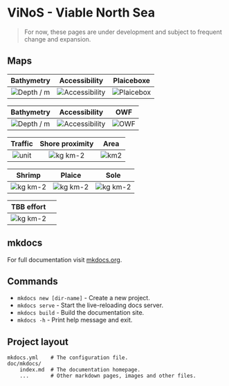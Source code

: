 <!--
SPDX-FileCopyrightText: 2023-2024 Helmholtz-Zentrum hereon GmbH
SPDX-License-Identifier: CC0-1.0
SPDX-FileContributor: Carsten Lemmen <carsten.lemmen@hereon.de>
-->

# ViNoS - Viable North Sea

> For now, these pages are under development and subject to frequent change and expansion.

## Maps

|              Bathymetry               |                Accessibility                 | Plaiceboxe                           |
| :-----------------------------------: | :------------------------------------------: | ------------------------------------ |
| ![Depth / m](./assets/bathymetry.png) | ![Accessibility](./assets/accessibility.png) | ![Plaicebox](./assets/plaicebox.png) |

|              Bathymetry               |                Accessibility                 | OWF                      |
| :-----------------------------------: | :------------------------------------------: | ------------------------ |
| ![Depth / m](./assets/bathymetry.png) | ![Accessibility](./assets/accessibility.png) | ![OWF](./assets/owf.png) |

|            Traffic            |             Shore proximity              |           Area            |
| :---------------------------: | :--------------------------------------: | :-----------------------: |
| ![unit](./assets/traffic.png) | ![kg km-2](./assets/shore_proximity.png) | ![km2](./assets/area.png) |

|             Shrimp              |             Plaice              |             Sole              |
| :-----------------------------: | :-----------------------------: | :---------------------------: |
| ![kg km-2](./assets/shrimp.png) | ![kg km-2](./assets/plaice.png) | ![kg km-2](./assets/sole.png) |

|                 TBB effort                  |     |
| :-----------------------------------------: | :-: |
| ![kg km-2](./assets/emodnet_tbb_effort.png) |     |

## mkdocs

For full documentation visit [mkdocs.org](https://www.mkdocs.org).

## Commands

- `mkdocs new [dir-name]` - Create a new project.
- `mkdocs serve` - Start the live-reloading docs server.
- `mkdocs build` - Build the documentation site.
- `mkdocs -h` - Print help message and exit.

## Project layout

    mkdocs.yml    # The configuration file.
    doc/mkdocs/
        index.md  # The documentation homepage.
        ...       # Other markdown pages, images and other files.
